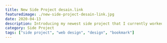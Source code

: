 ```yaml
---
title: New Side Project desain.link
featuredimage: ./new-side-project-desain-link.jpg
date: 2020-04-13
description: Introducing my newest side project that I currently worked on.
category: Side Project
tags: ["side project", "web design", "design", "bookmark"]
---
```


